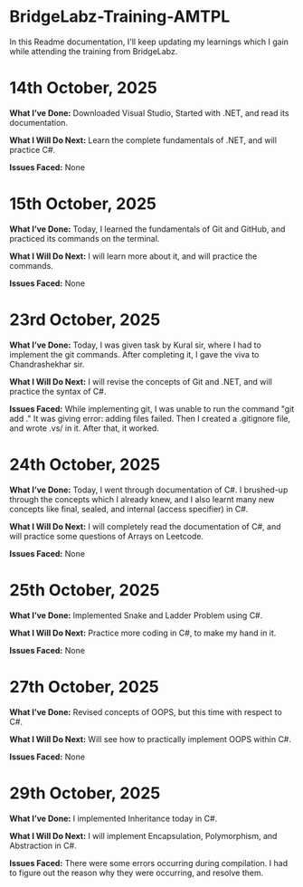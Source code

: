 # BridgeLabz-Training-AMTPL

In this Readme documentation, I'll keep updating my learnings which I gain while attending the training from BridgeLabz.

# 14th October, 2025
**What I’ve Done:** 
Downloaded Visual Studio, Started with .NET, and read its documentation. 

**What I Will Do Next:** 
Learn the complete fundamentals of .NET, and will practice C#.

**Issues Faced:** None

# 15th October, 2025
**What I’ve Done:** 
Today, I learned the fundamentals of Git and GitHub, and practiced its commands on the terminal.

**What I Will Do Next:** 
I will learn more about it, and will practice the commands.

**Issues Faced:** None


# 23rd October, 2025
**What I’ve Done:**
Today, I was given task by Kural sir, where I had to implement the git commands. After completing it, I gave the viva to Chandrashekhar sir.

**What I Will Do Next:**
I will revise the concepts of Git and .NET, and will practice the syntax of C#.

**Issues Faced:** 
While implementing git, I was unable to run the command "git add ."
It was giving error: adding files failed.
Then I created a .gitignore file, and wrote .vs/ in it.
After that, it worked.


# 24th October, 2025
**What I’ve Done:**
Today, I went through documentation of C#. I brushed-up through the concepts which I already knew, and I also learnt many new concepts like final, sealed, and internal (access specifier) in C#.

**What I Will Do Next:**
I will completely read the documentation of C#, and will practice some questions of Arrays on Leetcode.

**Issues Faced:** None


# 25th October, 2025
**What I’ve Done:** 
Implemented Snake and Ladder Problem using C#.

**What I Will Do Next:**
Practice more coding in C#, to make my hand in it.

**Issues Faced:** None


# 27th October, 2025
**What I’ve Done:** 
Revised concepts of OOPS, but this time with respect to C#.

**What I Will Do Next:**
Will see how to practically implement OOPS within C#.

**Issues Faced:** None

# 29th October, 2025
**What I’ve Done:**
I implemented Inheritance today in C#. 

**What I Will Do Next:**
I will implement Encapsulation, Polymorphism, and Abstraction in C#.

**Issues Faced:**
There were some errors occurring during compilation. I had to figure out the reason why they were occurring, and resolve them.



